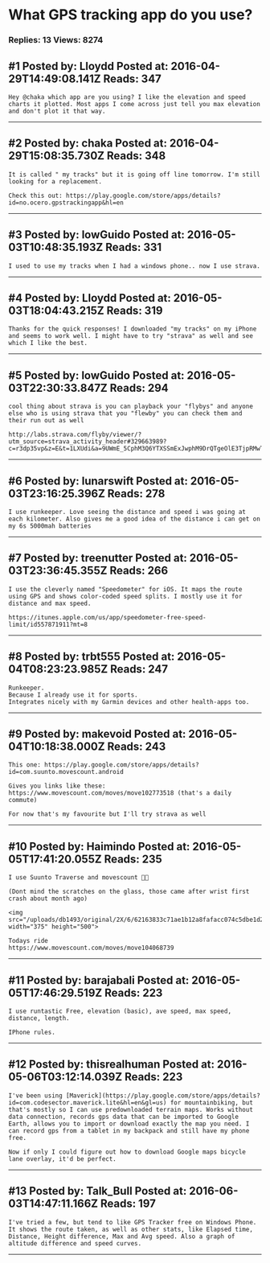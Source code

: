 # What GPS tracking app do you use?

### Replies: 13 Views: 8274

## \#1 Posted by: Lloydd Posted at: 2016-04-29T14:49:08.141Z Reads: 347

```
Hey @chaka which app are you using? I like the elevation and speed charts it plotted. Most apps I come across just tell you max elevation and don't plot it that way.
```

---
## \#2 Posted by: chaka Posted at: 2016-04-29T15:08:35.730Z Reads: 348

```
It is called " my tracks" but it is going off line tomorrow. I'm still looking for a replacement.

Check this out: https://play.google.com/store/apps/details?id=no.ocero.gpstrackingapp&hl=en
```

---
## \#3 Posted by: lowGuido Posted at: 2016-05-03T10:48:35.193Z Reads: 331

```
I used to use my tracks when I had a windows phone.. now I use strava.
```

---
## \#4 Posted by: Lloydd Posted at: 2016-05-03T18:04:43.215Z Reads: 319

```
Thanks for the quick responses! I downloaded "my tracks" on my iPhone and seems to work well. I might have to try "strava" as well and see which I like the best.
```

---
## \#5 Posted by: lowGuido Posted at: 2016-05-03T22:30:33.847Z Reads: 294

```
cool thing about strava is you can playback your "flybys" and anyone else who is using strava that you "flewby" you can check them and their run out as well

http://labs.strava.com/flyby/viewer/?utm_source=strava_activity_header#329663989?c=r3dp35vp&z=E&t=1LXUdi&a=9UWmE_5CphM3Q6YTXSSmExJwphM9DrQTgeOlE3TjpRMwT6YTV72lEwJYphMt1KUTm8SlEw
```

---
## \#6 Posted by: lunarswift Posted at: 2016-05-03T23:16:25.396Z Reads: 278

```
I use runkeeper. Love seeing the distance and speed i was going at each kilometer. Also gives me a good idea of the distance i can get on my 6s 5000mah batteries
```

---
## \#7 Posted by: treenutter Posted at: 2016-05-03T23:36:45.355Z Reads: 266

```
I use the cleverly named "Speedometer" for iOS. It maps the route using GPS and shows color-coded speed splits. I mostly use it for distance and max speed.

https://itunes.apple.com/us/app/speedometer-free-speed-limit/id557871911?mt=8
```

---
## \#8 Posted by: trbt555 Posted at: 2016-05-04T08:23:23.985Z Reads: 247

```
Runkeeper.
Because I already use it for sports.
Integrates nicely with my Garmin devices and other health-apps too.
```

---
## \#9 Posted by: makevoid Posted at: 2016-05-04T10:18:38.000Z Reads: 243

```
This one: https://play.google.com/store/apps/details?id=com.suunto.movescount.android

Gives you links like these: https://www.movescount.com/moves/move102773518 (that's a daily commute)

For now that's my favourite but I'll try strava as well
```

---
## \#10 Posted by: Haimindo Posted at: 2016-05-05T17:41:20.055Z Reads: 235

```
I use Suunto Traverse and movescount 👍🏻 

(Dont mind the scratches on the glass, those came after wrist first crash about month ago)

<img src="/uploads/db1493/original/2X/6/62163833c71ae1b12a8fafacc074c5dbe1d2b74d.jpeg" width="375" height="500">

Todays ride 
https://www.movescount.com/moves/move104068739
```

---
## \#11 Posted by: barajabali Posted at: 2016-05-05T17:46:29.519Z Reads: 223

```
I use runtastic Free, elevation (basic), ave speed, max speed, distance, length.

IPhone rules.
```

---
## \#12 Posted by: thisrealhuman Posted at: 2016-05-06T03:12:14.039Z Reads: 223

```
I've been using [Maverick](https://play.google.com/store/apps/details?id=com.codesector.maverick.lite&hl=en&gl=us) for mountainbiking, but that's mostly so I can use predownloaded terrain maps. Works without data connection, records gps data that can be imported to Google Earth, allows you to import or download exactly the map you need. I can record gps from a tablet in my backpack and still have my phone free.

Now if only I could figure out how to download Google maps bicycle lane overlay, it'd be perfect.
```

---
## \#13 Posted by: Talk_Bull Posted at: 2016-06-03T14:47:11.166Z Reads: 197

```
I've tried a few, but tend to like GPS Tracker free on Windows Phone. It shows the route taken, as well as other stats, like Elapsed time, Distance, Height difference, Max and Avg speed. Also a graph of altitude difference and speed curves.
```

---
